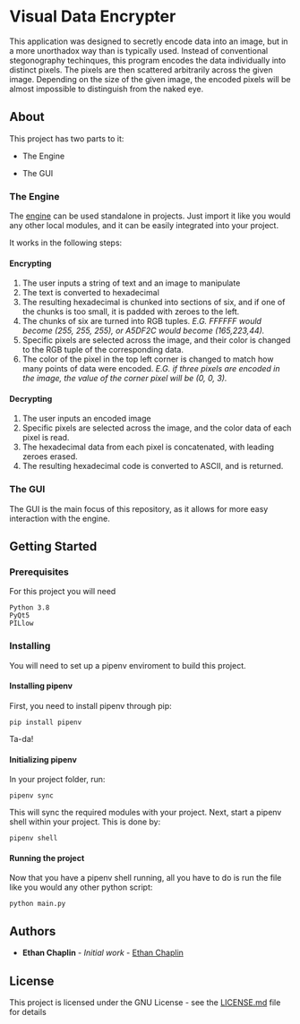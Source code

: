# Visual Data Encrypter

This application was designed to secretly encode data into an image, but in a more unorthadox way than is typically used. Instead of conventional stegonography techinques, this program encodes the data individually into distinct pixels. The pixels are then scattered arbitrarily across the given image. Depending on the size of the given image, the encoded pixels will be almost impossible to distinguish from the naked eye.

## About

This project has two parts to it:

* The Engine

* The GUI

### The Engine

The [engine](/src/EncryptEngine.py) can be used standalone in projects. Just import it like you would any other local modules, and it can be easily integrated into your project.

It works in the following steps:

#### Encrypting
1. The user inputs a string of text and an image to manipulate
1. The text is converted to hexadecimal
1. The resulting hexadecimal is chunked into sections of six, and if one of the chunks is too small, it is padded with zeroes to the left.
1. The chunks of six are turned into RGB tuples. *E.G. FFFFFF would become (255, 255, 255), or A5DF2C would become (165,223,44).*
1. Specific pixels are selected across the image, and their color is changed to the RGB tuple of the corresponding data.
1. The color of the pixel in the top left corner is changed to match how many points of data were encoded. *E.G. if three pixels are encoded in the image, the value of the corner pixel will be (0, 0, 3).*

#### Decrypting
1. The user inputs an encoded image
1. Specific pixels are selected across the image, and the color data of each pixel is read.
1. The hexadecimal data from each pixel is concatenated, with leading zeroes erased.
1. The resulting hexadecimal code is converted to ASCII, and is returned.

### The GUI

The GUI is the main focus of this repository, as it allows for more easy interaction with the engine.

## Getting Started

### Prerequisites

For this project you will need

```
Python 3.8
PyQt5
PILlow
```

### Installing

You will need to set up a pipenv enviroment to build this project.

#### Installing pipenv

First, you need to install pipenv through pip:

```
pip install pipenv
```

Ta-da!

#### Initializing pipenv

In your project folder, run:

```
pipenv sync
```

This will sync the required modules with your project. Next, start a pipenv shell within your project. This is done by:

```
pipenv shell
```

#### Running the project

Now that you have a pipenv shell running, all you have to do is run the file like you would any other python script:

```
python main.py
```

## Authors

* **Ethan Chaplin** - *Initial work* - [Ethan Chaplin](https://github.com/EthanChaplin)

## License

This project is licensed under the GNU License - see the [LICENSE.md](LICENSE.md) file for details




